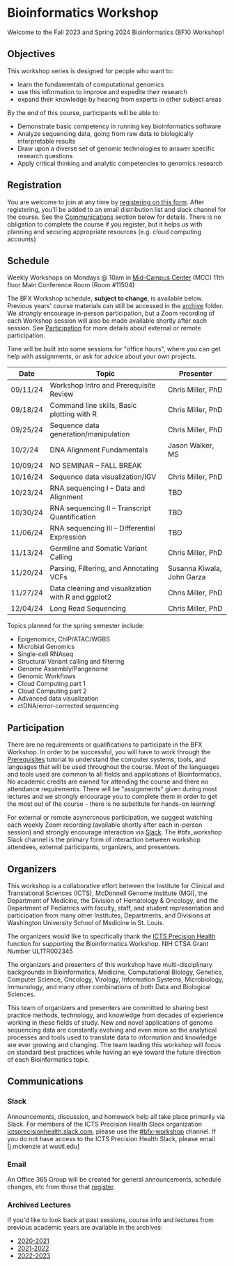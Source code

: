 # Bioinformatics Workshop

Welcome to the Fall 2023 and Spring 2024 Bioinformatics (BFX) Workshop! 


## Objectives

This workshop series is designed for people who want to:

- learn the fundamentals of computational genomics
- use this information to improve and expedite their research
- expand their knowledge by hearing from experts in other subject areas

By the end of this course, participants will be able to:

- Demonstrate basic competency in running key bioinformatics software
- Analyze sequencing data, going from raw data to biologically interpretable results
- Draw upon a diverse set of genomic technologies to answer specific research questions
- Apply critical thinking and analytic competencies to genomics research

## Registration

You are welcome to join at any time by [registering on this form](https://redcap.link/BFX2023). After registering, you'll be added to an email distribution list and slack channel for the course. See the [Communications](README.md#Communications) section below for details. There is no obligation to complete the course if you register, but it helps us with planning and securing appropriate resources (e.g. cloud computing accounts)

## Schedule

Weekly Workshops on Mondays @ 10am in [Mid-Campus Center](https://maps.google.com/?q=4590%20Children) (MCC) 11th floor Main Conference Room (Room #11504)

The BFX Workshop schedule, __subject to change__, is available below. Previous years' course materials can still be accessed in the [archive](archive) folder. We *strongly* encourage in-person participation, but a Zoom recording of each Workshop session will also be made available shortly after each session. See [Participation](README.md#Participation) for more details about external or remote participation.

Time will be built into some sessions for "office hours", where you can get help with assignments, or ask for advice about your own projects.

|Date|Topic|Presenter|
|----|--------|------------|
|09/11/24	| Workshop Intro and Prerequisite Review | Chris Miller, PhD |
|09/18/24	| Command line skills, Basic plotting with R |Chris Miller, PhD |
|09/25/24	| Sequence data generation/manipulation | Chris Miller, PhD |
|10/2/24	| DNA Alignment Fundamentals | Jason Walker, MS |
|10/09/24	| NO SEMINAR – FALL BREAK	| |
|10/16/24	| Sequence data visualization/IGV | Chris Miller, PhD |
|10/23/24	| RNA sequencing I – Data and Alignment | TBD |
|10/30/24	| RNA sequencing II – Transcript Quantification | TBD |
|11/06/24	| RNA sequencing III – Differential Expression | TBD |
|11/13/24	| Germline and Somatic Variant Calling | Chris Miller, PhD |
|11/20/24	| Parsing, Filtering, and Annotating VCFs | Susanna Kiwala, John Garza |
|11/27/24	| Data cleaning and visualization with R and ggplot2 | Chris Miller, PhD |
|12/04/24	| Long Read Sequencing	| Chris Miller, PhD |

Topics planned for the spring semester include:

- Epigenomics, ChIP/ATAC/WGBS
- Microbial Genomics
- Single-cell RNAseq
- Structural Variant calling and filtering
- Genome Assembly/Pangenome
- Genomic Workflows
- Cloud Computing part 1
- Cloud Computing part 2
- Advanced data visualization
- ctDNA/error-corrected sequencing



## Participation

There are no requirements or qualifications to participate in the BFX Workshop. In order to be successful, you will have to work through the [Prerequisites](lectures/week_01/bfx_workshop_01_overview.ipynb) tutorial to understand the computer systems, tools, and languages that will be used throughout the course. Most of the languages and tools used are common to all fields and applications of Bioinformatics. No academic credits are earned for attending the course and there no attendance requirements. There will be "assignments" given during most lectures and we strongly encourage you to complete them in order to get the most out of the course - there is no substitute for hands-on learning!

For external or remote asyncronous participation, we suggest watching each weekly Zoom recording (available shortly after each in-person session) and strongly encourage interaction via [Slack](README.md#Slack). The #bfx_workshop Slack channel is the primary form of interaction between workshop attendees, external participants, organizers, and presenters. 

## Organizers

This workshop is a collaborative effort between the Institute for Clinical and Translational Sciences (ICTS), McDonnell Genome Institute (MGI), the Department of Medicine, the Division of Hematology & Oncology, and the Department of Pediatrics with faculty, staff, and student representation and participation from many other Institutes, Departments, and Divisions at Washington University School of Medicine in St. Louis.

The organizers would like to specifically thank the [ICTS Precision Health](https://icts-precisionhealth.wustl.edu/) function for supporting the Bioinformatics Workshop. NIH CTSA Grant Number UL1TR002345

The organizers and presenters of this workshop have multi-disciplinary backgrounds in Bioinformatics, Medicine, Computational Biology, Genetics, Computer Science, Oncology, Virology, Information Systems, Microbiology, Immunology, and many other combinations of both Data and Biological Sciences.

This team of organizers and presenters are committed to sharing best practice methods, technology, and knowledge from decades of experience working in these fields of study. New and novel applications of genome sequencing data are constantly evolving and even more so the analytical processes and tools used to translate data to information and knowledge are ever growing and changing. The team leading this workshop will focus on standard best practices while having an eye toward the future direction of each Bioinformatics topic.

## Communications

### Slack

Announcements, discussion, and homework help all take place primarily via Slack. For members of the ICTS Precision Health Slack organization [ictsprecisionhealth.slack.com](http://ictsprecisionhealth.slack.com), please use the [#bfx-workshop](https://ictsprecisionhealth.slack.com/archives/C040Q704WS2) channel. If you do not have access to the ICTS Precision Health Slack, please email [j.mckenzie at wustl.edu]

### Email

An Office 365 Group will be created for general announcements, schedule changes, etc from those that [register](README.md#Registration).  

### Archived Lectures

If you'd like to look back at past sessions, course info and lectures from previous academic years are available in the archives:

- [2020-2021](archive/v2020-2021)
- [2021-2022](archive/v2021-2022) 
- [2022-2023](archive/v2022-2023)